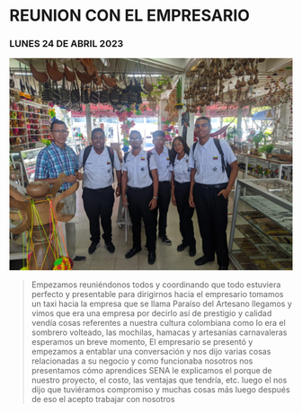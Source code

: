 # REUNION CON EL EMPRESARIO
### LUNES 24 DE ABRIL 2023
![ADSO2698056PROJECT6](https://github.com/CarsOk/ADSO2698056PROJECT6/blob/main/WhatsApp%20Image%202023-04-24%20at%202.35.41%20PM.jpeg)

>Empezamos reuniéndonos todos y coordinando que todo estuviera perfecto y presentable para dirigirnos hacia el empresario tomamos un taxi hacia la empresa que se llama Paraíso del Artesano llegamos y vimos que era una empresa por decirlo así de prestigio y calidad vendía cosas referentes a nuestra cultura colombiana como lo era el sombrero volteado, las mochilas, hamacas y artesanías carnavaleras esperamos un breve momento, El empresario se presentó y empezamos a entablar una conversación y nos dijo varias cosas relacionadas a su negocio y como funcionaba nosotros nos presentamos cómo aprendices SENA le explicamos el porque de nuestro proyecto, el costo, las ventajas que tendría, etc. luego el nos dijo que tuviéramos compromiso y muchas cosas más luego después de eso el acepto trabajar con nosotros 